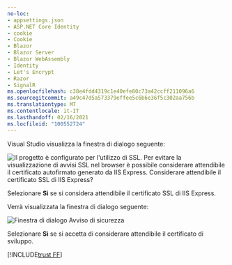 ```yaml
---
no-loc:
- appsettings.json
- ASP.NET Core Identity
- cookie
- Cookie
- Blazor
- Blazor Server
- Blazor WebAssembly
- Identity
- Let's Encrypt
- Razor
- SignalR
ms.openlocfilehash: c38e4fdd4319c1e40efe80c73a42ccff211096a6
ms.sourcegitcommit: a49c47d5a573379effee5c6b6e36f5c302aa756b
ms.translationtype: MT
ms.contentlocale: it-IT
ms.lasthandoff: 02/16/2021
ms.locfileid: "100552724"
---
```

Visual Studio visualizza la finestra di dialogo seguente:

![Il progetto è configurato per l'utilizzo di SSL. Per evitare la visualizzazione di avvisi SSL nel browser è possibile considerare attendibile il certificato autofirmato generato da IIS Express. Considerare attendibile il certificato SSL di IIS Express?](~/getting-started/_static/trustCert.png)

Selezionare **Sì** se si considera attendibile il certificato SSL di IIS Express.

Verrà visualizzata la finestra di dialogo seguente:

![Finestra di dialogo Avviso di sicurezza](~/getting-started/_static/cert.png)

Selezionare **Sì** se si accetta di considerare attendibile il certificato di sviluppo.

[!INCLUDE[trust FF](~/includes/trust-ff.md)]